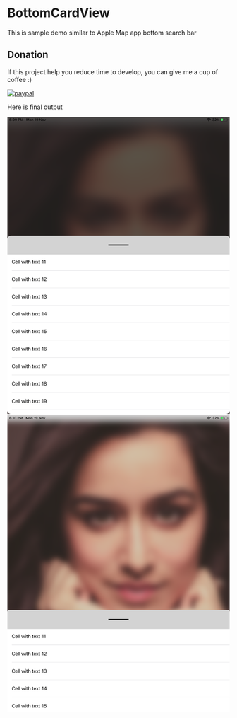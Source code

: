# BottomCardView
This is sample demo similar to Apple Map app bottom search bar

 ## Donation
If this project help you reduce time to develop, you can give me a cup of coffee  :) 

[![paypal](https://www.paypalobjects.com/en_US/i/btn/btn_donateCC_LG.gif)](https://www.paypal.me/prashantkt)

Here is final output



<img src="https://github.com/PrashantKT/BottomCardView/blob/master/Screen%20Shot%202018-11-19%20at%206.09.57%20PM.png"> </img><img src="https://github.com/PrashantKT/BottomCardView/blob/master/Screen%20Shot%202018-11-19%20at%206.10.00%20PM.png"> </img>
